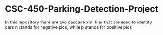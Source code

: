 # CSC-450-Parking-Detection-Project
In this repository there are two cascade xml files that are used to identify cars
n stands for negative pics, while p stands for positive pics
